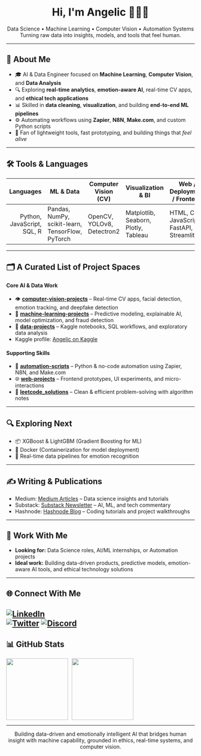 <h1 align="center">Hi, I'm Angelic 👩🏾‍💻</h1>
<p align="center">
    Data Science • Machine Learning • Computer Vision • Automation Systems<br>
  Turning raw data into insights, models, and tools that feel human.
</p>

---

## 🧠 About Me

- 🎓 AI & Data Engineer focused on **Machine Learning**, **Computer Vision**, and **Data Analysis**
- 🔍 Exploring **real-time analytics**, **emotion-aware AI**, real-time CV apps, and **ethical tech applications**
- 📊 Skilled in **data cleaning**, **visualization**, and building **end-to-end ML pipelines**
- ⚙️ Automating workflows using **Zapier**, **N8N**, **Make.com**, and custom Python scripts
- 🧰 Fan of lightweight tools, fast prototyping, and building things that *feel alive*
---

## 🛠️ Tools & Languages

| Languages                      | ML & Data                                  | Computer Vision (CV)    | Visualization & BI                | Web / Deployment / Frontend          | Automation & Orchestration     | Productivity & Other Tools                       |
|-------------------------------:|-------------------------------------------|-------------------------|-----------------------------------|--------------------------------------|-------------------------------|--------------------------------------------------|
| Python, JavaScript, SQL, R     | Pandas, NumPy, scikit-learn, TensorFlow, PyTorch | OpenCV, YOLOv8, Detectron2 | Matplotlib, Seaborn, Plotly, Tableau | HTML, CSS, JavaScript, FastAPI, Streamlit | N8N, Zapier, Make.com         | Git, Hugging Face, API, Excel, Notion, MS Word |


---

## 🗂️ A Curated List of Project Spaces

#### Core AI & Data Work
- 👁️ [**computer-vision-projects**](https://github.com/visionbyangelic/computer-vision-projects) – Real-time CV apps, facial detection, emotion tracking, and deepfake detection  
- 🤖 [**machine-learning-projects**](https://github.com/visionbyangelic/machine-learning-projects) – Predictive modeling, explainable AI, model optimization, and fraud detection  
- 🧮 [**data-projects**](https://github.com/visionbyangelic/data-projects) – Kaggle notebooks, SQL workflows, and exploratory data analysis  
- Kaggle profile: [Angelic on Kaggle](https://www.kaggle.com/visionbyangelic)
    
#### Supporting Skills
- 🔁 [**automation-scripts**](https://github.com/visionbyangelic/automation-scripts) – Python & no-code automation using Zapier, N8N, and Make.com  
- 🌐 [**web-projects**](https://github.com/visionbyangelic/web-projects) – Frontend prototypes, UI experiments, and micro-interactions  
- 🧠 [**leetcode_solutions**](https://github.com/visionbyangelic/leetcode_solutions) – Clean & efficient problem-solving with algorithm notes  

---

## 🔍 Exploring Next
- 📦 XGBoost & LightGBM (Gradient Boosting for ML)
- 🐳 Docker (Containerization for model deployment)
- 🔄 Real-time data pipelines for emotion recognition

---
## ✍️ Writing & Publications

- Medium: [Medium Articles](https://medium.com/@visionbyangelic) – Data science insights and tutorials  
- Substack: [Substack Newsletter](https://visionbyangelic.substack.com) – AI, ML, and tech commentary  
- Hashnode: [Hashnode Blog](https://yourblog.hashnode.dev) – Coding tutorials and project walkthroughs

---
## 💼 Work With Me

- **Looking for:** Data Science roles, AI/ML internships, or Automation projects  
- **Ideal work:** Building data-driven products, predictive models, emotion-aware AI tools, and ethical technology solutions
---


## 🌐 Connect With Me

[![LinkedIn](https://img.shields.io/badge/LinkedIn-AngelicCharles-blue?style=flat-square&logo=linkedin)](https://www.linkedin.com/in/angeliccharles/)  
[![Twitter](https://img.shields.io/badge/Twitter-@visionbyangelic-1DA1F2?style=flat-square&logo=twitter)](https://twitter.com/visionbyangelic)
[![Discord](https://img.shields.io/badge/Discord-@nerdyalgorithm-blue?style=flat-square&logo=discord)](https://www.discord.com/nerdyalgorithm/)  
---



## 📊 GitHub Stats

<div style="display: flex; gap: 10px; flex-wrap: wrap;">

<img height="165" src="https://github-readme-stats.vercel.app/api?username=visionbyangelic&show_icons=true&theme=gotham&count_private=true&cache_seconds=3600" />

<img height="165" src="https://github-readme-stats.vercel.app/api/top-langs/?username=visionbyangelic&layout=compact&theme=radical&cache_seconds=3600" />

</div>

---


<p align="center">
Building data-driven and emotionally intelligent AI that bridges human insight with machine capability, grounded in ethics, real-time systems, and computer vision.
</p>
